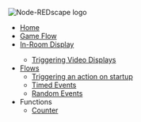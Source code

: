 <p><img src="https://github.com/playfultechnology/node-redscape/blob/master/Documentation/node-redscape_logo.png" alt="Node-REDscape logo"></p>
<ul>
<li><a href="https://github.com/playfultechnology/propcontrol/wiki">Home</a></li>
<li><a href="https://github.com/playfultechnology/propcontrol/wiki/Game-Flow">Game Flow</a></li>
<li><a href="https://github.com/playfultechnology/node-redscape/wiki/Creating-a-full-screen-in-game-display">In-Room Display</a></li>
<ul>
<li><a href="https://github.com/playfultechnology/node-redscape/wiki/Game-Timer-and-Clue-Display>Game Timer and Clue Delivery Display</a></li>
<li><a href="https://github.com/playfultechnology/node-redscape/wiki/Video-Display">Triggering Video Displays</a></li>
</ul>
<li><a href="">Flows</a>
<ul>
<li><a href="">Triggering an action on startup</a></li>
<li><a href="https://github.com/playfultechnology/propcontrol/wiki/Timed-Events">Timed Events</a></li>
<li><a href="https://github.com/playfultechnology/propcontrol/wiki/Chance-Events">Random Events</a></li>
</ul>
<li>Functions
<ul>
<li><a href="https://github.com/playfultechnology/propcontrol/wiki/Counter">Counter</a>
</ul>

</li>
</ul>